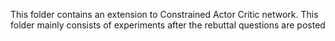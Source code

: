 This folder contains an extension to Constrained Actor Critic network.
This folder mainly consists of experiments after the rebuttal questions are posted
